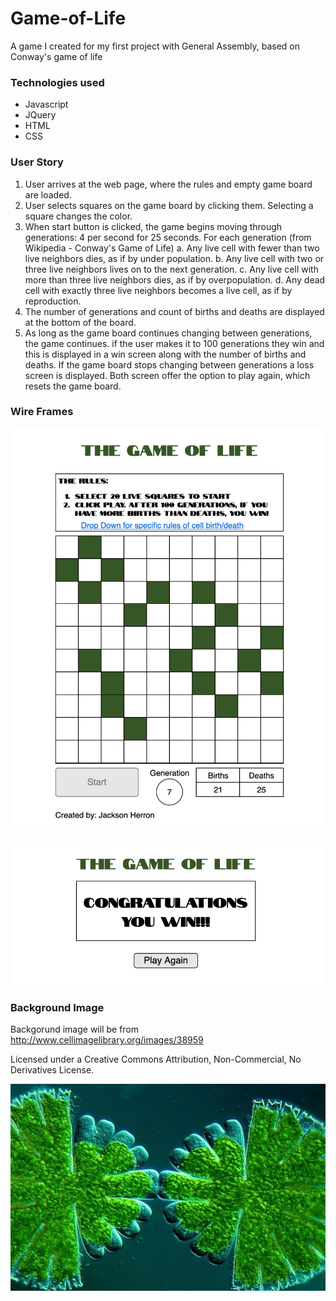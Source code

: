 # Game-of-Life
A game I created for my first project with General Assembly, based on Conway's game of life

### Technologies used

- Javascript
- JQuery
- HTML
- CSS

### User Story

1.	User arrives at the web page, where the rules and empty game board are loaded.
2.	User selects squares on the game board by clicking them. Selecting a square changes the color.
3.	When start button is clicked, the game begins moving through generations: 4 per second for 25 seconds. For each generation (from Wikipedia - Conway's Game of Life)
a.	Any live cell with fewer than two live neighbors dies, as if by under population.
b.	Any live cell with two or three live neighbors lives on to the next generation.
c.	Any live cell with more than three live neighbors dies, as if by overpopulation.
d.	Any dead cell with exactly three live neighbors becomes a live cell, as if by reproduction.
4.	The number of generations and count of births and deaths are displayed at the bottom of the board.
5.	As long as the game board continues changing between generations, the game continues. if the user makes it to 100 generations they win and this is displayed in a win screen along with the number of births and deaths. If the game board stops changing between generations a loss screen is displayed. Both screen offer the option to play again, which resets the game board.

### Wire Frames

![WireFrame1](Assets/WireFrame1.jpg)

![WireFrame2](Assets/WireFrame2.jpg)

### Background Image

Backgorund image will be from http://www.cellimagelibrary.org/images/38959

Licensed under a Creative Commons Attribution, Non-Commercial, No Derivatives License.

![Cells](Assets/cells.jpg)

